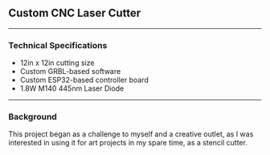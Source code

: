 

## Custom CNC Laser Cutter

---

### Technical Specifications

* 12in x 12in cutting size
* Custom GRBL-based software
* Custom ESP32-based controller board
* 1.8W M140 445nm Laser Diode

---

### Background

This project began as a challenge to myself and a creative outlet, as I was interested in using it for art projects in my spare time, as a stencil cutter.
